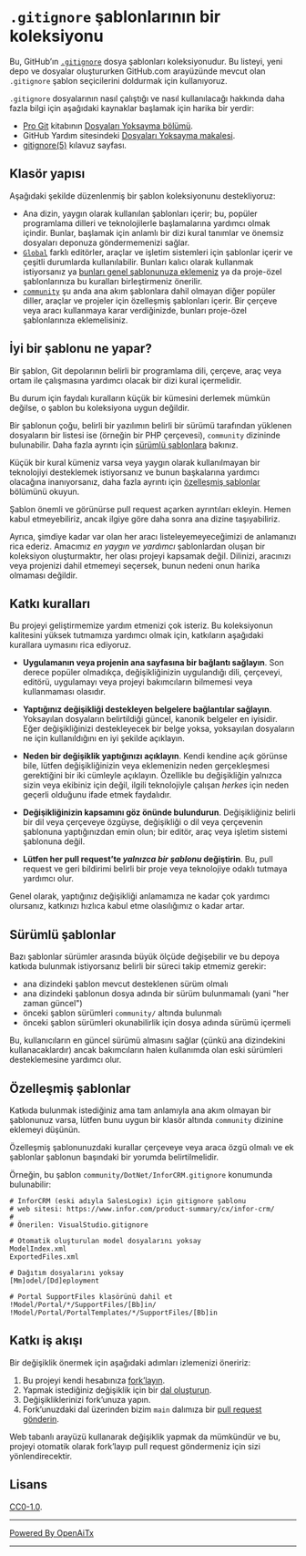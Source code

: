 # `.gitignore` şablonlarının bir koleksiyonu

Bu, GitHub’ın [`.gitignore`][man] dosya şablonları koleksiyonudur.
Bu listeyi, yeni depo ve dosyalar oluştururken GitHub.com arayüzünde
mevcut olan `.gitignore` şablon seçicilerini doldurmak için kullanıyoruz.

`.gitignore` dosyalarının nasıl çalıştığı ve nasıl kullanılacağı hakkında
daha fazla bilgi için aşağıdaki kaynaklar başlamak için harika bir yerdir:

- [Pro Git][progit] kitabının [Dosyaları Yoksayma bölümü][chapter].
- GitHub Yardım sitesindeki [Dosyaları Yoksayma makalesi][help].
- [gitignore(5)][man] kılavuz sayfası.

[man]: https://git-scm.com/docs/gitignore
[help]: https://help.github.com/articles/ignoring-files
[chapter]: https://git-scm.com/book/en/v2/Git-Basics-Recording-Changes-to-the-Repository#_ignoring
[progit]: https://git-scm.com/book

## Klasör yapısı

Aşağıdaki şekilde düzenlenmiş bir şablon koleksiyonunu destekliyoruz:

- Ana dizin, yaygın olarak kullanılan şablonları içerir; bu, popüler programlama dilleri ve teknolojilerle başlamalarına yardımcı olmak içindir. Bunlar, başlamak için anlamlı bir dizi kural tanımlar ve önemsiz dosyaları deponuza göndermemenizi sağlar.
- [`Global`](./Global) farklı editörler, araçlar ve işletim sistemleri için şablonlar içerir ve çeşitli durumlarda kullanılabilir. Bunları kalıcı olarak kullanmak istiyorsanız ya [bunları genel şablonunuza eklemeniz](https://docs.github.com/en/get-started/getting-started-with-git/ignoring-files#configuring-ignored-files-for-all-repositories-on-your-computer) ya da proje-özel şablonlarınıza bu kuralları birleştirmeniz önerilir.
- [`community`](./community) şu anda ana akım şablonlara dahil olmayan diğer popüler diller, araçlar ve projeler için özelleşmiş şablonları içerir. Bir çerçeve veya aracı kullanmaya karar verdiğinizde, bunları proje-özel şablonlarınıza eklemelisiniz.

## İyi bir şablonu ne yapar?

Bir şablon, Git depolarının belirli bir programlama dili, çerçeve, araç veya ortam ile çalışmasına yardımcı olacak bir dizi kural içermelidir.

Bu durum için faydalı kuralların küçük bir kümesini derlemek mümkün değilse, o şablon bu koleksiyona uygun değildir.

Bir şablonun çoğu, belirli bir yazılımın belirli bir sürümü tarafından yüklenen dosyaların bir listesi ise (örneğin bir PHP çerçevesi), `community` dizininde bulunabilir. Daha fazla ayrıntı için [sürümlü şablonlara](#versioned-templates) bakınız.

Küçük bir kural kümeniz varsa veya yaygın olarak kullanılmayan bir teknolojiyi desteklemek istiyorsanız ve bunun başkalarına yardımcı olacağına inanıyorsanız, daha fazla ayrıntı için [özelleşmiş şablonlar](#specialized-templates) bölümünü okuyun.

Şablon önemli ve görünürse pull request açarken ayrıntıları ekleyin. Hemen kabul etmeyebiliriz, ancak ilgiye göre daha sonra ana dizine taşıyabiliriz.

Ayrıca, şimdiye kadar var olan her aracı listeleyemeyeceğimizi de anlamanızı rica ederiz.
Amacımız _en yaygın ve yardımcı_ şablonlardan oluşan bir koleksiyon oluşturmaktır, her olası projeyi kapsamak değil. Dilinizi, aracınızı veya projenizi dahil etmemeyi seçersek, bunun nedeni onun harika olmaması değildir.

## Katkı kuralları

Bu projeyi geliştirmemize yardım etmenizi çok isteriz. Bu koleksiyonun kalitesini yüksek tutmamıza yardımcı olmak için, katkıların aşağıdaki kurallara uymasını rica ediyoruz.

- **Uygulamanın veya projenin ana sayfasına bir bağlantı sağlayın**. Son derece popüler olmadıkça, değişikliğinizin uygulandığı dili, çerçeveyi, editörü, uygulamayı veya projeyi bakımcıların bilmemesi veya kullanmaması olasıdır.

- **Yaptığınız değişikliği destekleyen belgelere bağlantılar sağlayın**.
  Yoksayılan dosyaların belirtildiği güncel, kanonik belgeler en iyisidir.
  Eğer değişikliğinizi destekleyecek bir belge yoksa, yoksayılan dosyaların ne için kullanıldığını en iyi şekilde açıklayın.

- **Neden bir değişiklik yaptığınızı açıklayın**. Kendi kendine açık görünse bile, lütfen değişikliğinizin veya eklemenizin neden gerçekleşmesi gerektiğini bir iki cümleyle açıklayın.
  Özellikle bu değişikliğin yalnızca sizin veya ekibiniz için değil, ilgili teknolojiyle çalışan _herkes_ için neden geçerli olduğunu ifade etmek faydalıdır.

- **Değişikliğinizin kapsamını göz önünde bulundurun**. Değişikliğiniz belirli bir dil veya çerçeveye özgüyse, değişikliği o dil veya çerçevenin şablonuna yaptığınızdan emin olun; bir editör, araç veya işletim sistemi şablonuna değil.

- **Lütfen her pull request’te _yalnızca bir şablonu_ değiştirin**. Bu, pull request ve geri bildirimi belirli bir proje veya teknolojiye odaklı tutmaya yardımcı olur.

Genel olarak, yaptığınız değişikliği anlamamıza ne kadar çok yardımcı olursanız, katkınızı hızlıca kabul etme olasılığımız o kadar artar.

## Sürümlü şablonlar

Bazı şablonlar sürümler arasında büyük ölçüde değişebilir ve bu depoya katkıda bulunmak istiyorsanız belirli bir süreci takip etmemiz gerekir:

- ana dizindeki şablon mevcut desteklenen sürüm olmalı
- ana dizindeki şablonun dosya adında bir sürüm bulunmamalı (yani "her zaman güncel")
- önceki şablon sürümleri `community/` altında bulunmalı
- önceki şablon sürümleri okunabilirlik için dosya adında sürümü içermeli

Bu, kullanıcıların en güncel sürümü almasını sağlar (çünkü ana dizindekini kullanacaklardır) ancak bakımcıların halen kullanımda olan eski sürümleri desteklemesine yardımcı olur.

## Özelleşmiş şablonlar

Katkıda bulunmak istediğiniz ama tam anlamıyla ana akım olmayan bir şablonunuz varsa, lütfen bunu uygun bir klasör altında `community` dizinine eklemeyi düşünün.

Özelleşmiş şablonunuzdaki kurallar çerçeveye veya araca özgü olmalı ve ek şablonlar şablonun başındaki bir yorumda belirtilmelidir.

Örneğin, bu şablon `community/DotNet/InforCRM.gitignore` konumunda bulunabilir:

```
# InforCRM (eski adıyla SalesLogix) için gitignore şablonu
# web sitesi: https://www.infor.com/product-summary/cx/infor-crm/
#
# Önerilen: VisualStudio.gitignore

# Otomatik oluşturulan model dosyalarını yoksay
ModelIndex.xml
ExportedFiles.xml

# Dağıtım dosyalarını yoksay
[Mm]odel/[Dd]eployment

# Portal SupportFiles klasörünü dahil et
!Model/Portal/*/SupportFiles/[Bb]in/
!Model/Portal/PortalTemplates/*/SupportFiles/[Bb]in
```

## Katkı iş akışı

Bir değişiklik önermek için aşağıdaki adımları izlemenizi öneririz:

1. Bu projeyi kendi hesabınıza [fork’layın][fork].
2. Yapmak istediğiniz değişiklik için bir [dal oluşturun][branch].
3. Değişikliklerinizi fork’unuza yapın.
4. Fork’unuzdaki dal üzerinden bizim `main` dalımıza bir [pull request gönderin][pr].

Web tabanlı arayüzü kullanarak değişiklik yapmak da mümkündür ve bu, projeyi otomatik olarak fork’layıp pull request göndermeniz için sizi yönlendirecektir.

[fork]: https://help.github.com/articles/fork-a-repo/
[branch]: https://help.github.com/articles/creating-and-deleting-branches-within-your-repository
[pr]: https://help.github.com/articles/using-pull-requests/

## Lisans

[CC0-1.0](./LICENSE).

---

[Powered By OpenAiTx](https://github.com/OpenAiTx/OpenAiTx)

---